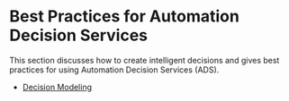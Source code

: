 # Best Practices for Automation Decision Services

This section discusses how to create intelligent decisions and gives best practices for using Automation Decision Services (ADS). 

 - [Decision Modeling](DecisionModeling/README.md)
